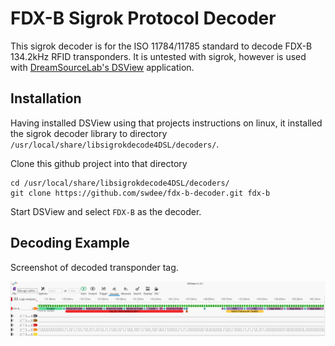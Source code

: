 # FDX-B Sigrok Protocol Decoder

This sigrok decoder is for the ISO 11784/11785 standard to decode FDX-B 134.2kHz RFID transponders.
It is untested with sigrok, however is used with [DreamSourceLab's DSView](https://github.com/DreamSourceLab/DSView) application.

## Installation

Having installed DSView using that projects instructions on linux, it installed the sigrok decoder library to directory `/usr/local/share/libsigrokdecode4DSL/decoders/`.

Clone this github project into that directory
```
cd /usr/local/share/libsigrokdecode4DSL/decoders/
git clone https://github.com/swdee/fdx-b-decoder.git fdx-b
```
Start DSView and select `FDX-B` as the decoder.


## Decoding Example

Screenshot of decoded transponder tag.

![Transponder Decoded](dsview-fdx-b-sample.png?raw=true)
